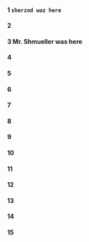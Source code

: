#### 1 `sherzod waz here`
#### 2
#### 3 Mr. Shmueller was here
#### 4
#### 5
#### 6
#### 7
#### 8
#### 9
#### 10
#### 11
#### 12
#### 13
#### 14
#### 15
